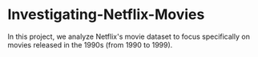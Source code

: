 # Investigating-Netflix-Movies
In this project, we analyze Netflix's movie dataset to focus specifically on movies released in the 1990s (from 1990 to 1999). 
